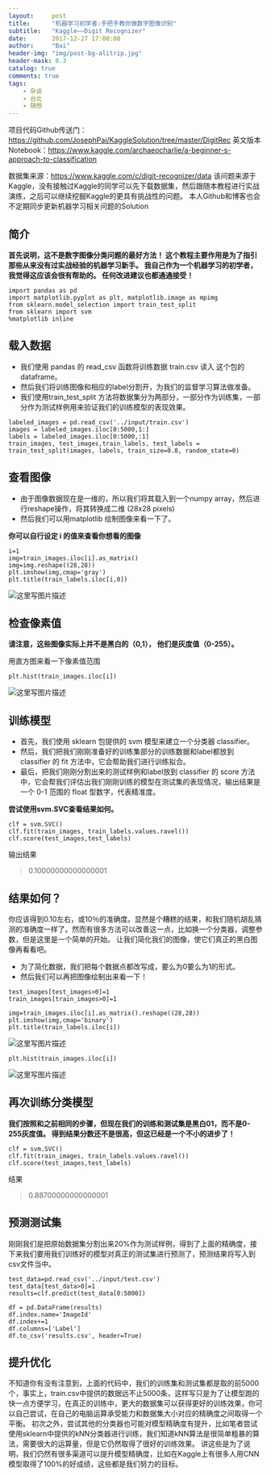 ```yaml
---
layout:     post
title:      "机器学习初学者:手把手教你做数字图像识别"
subtitle:   "Kaggle——Digit Recognizer"
date:       2017-12-27 17:00:00
author:     "Bai"
header-img: "img/post-bg-alitrip.jpg"
header-mask: 0.3
catalog: true
comments: true
tags:
    - 杂谈
    - 台北
    - 随想
---
```


项目代码Github传送门：https://github.com/JosephPai/KaggleSolution/tree/master/DigitRec
 英文版本Notebook：https://www.kaggle.com/archaeocharlie/a-beginner-s-approach-to-classification
 
 数据集来源：https://www.kaggle.com/c/digit-recognizer/data
 该问题来源于Kaggle，没有接触过Kaggle的同学可以先下载数据集，然后跟随本教程进行实战演练，之后可以继续挖掘Kaggle的更具有挑战性的问题。
 本人Github和博客也会不定期同步更新机器学习相关问题的Solution

## 简介

**首先说明，这不是数字图像分类问题的最好方法！ 这个教程主要作用是为了指引那些从来没有过实战经验的机器学习新手。 我自己作为一个机器学习的初学者，我觉得这应该会很有帮助的。 任何改进建议也都通通接受！**
 
```
import pandas as pd
import matplotlib.pyplot as plt, matplotlib.image as mpimg
from sklearn.model_selection import train_test_split
from sklearn import svm
%matplotlib inline
```

## 载入数据

 - 我们使用 pandas 的 read_csv 函数将训练数据 train.csv 读入 这个包的 dataframe。
 - 然后我们将训练图像和相应的label分割开，为我们的监督学习算法做准备。
 - 我们使用train_test_split 方法将数据集分为两部分，一部分作为训练集，一部分作为测试样例用来验证我们的训练模型的表现效果。

```
labeled_images = pd.read_csv('../input/train.csv')
images = labeled_images.iloc[0:5000,1:]
labels = labeled_images.iloc[0:5000,:1]
train_images, test_images,train_labels, test_labels = train_test_split(images, labels, train_size=0.8, random_state=0)
```

## 查看图像
 - 由于图像数据现在是一维的，所以我们将其载入到一个numpy array，然后进行reshape操作，将其转换成二维 (28x28 pixels)
 - 然后我们可以用matplotlib 绘制图像来看一下了。
 
**你可以自行设定 i 的值来查看你想看的图像**

```
i=1
img=train_images.iloc[i].as_matrix()
img=img.reshape((28,28))
plt.imshow(img,cmap='gray')
plt.title(train_labels.iloc[i,0])
```

 ![这里写图片描述](https://www.kaggle.io/svf/470167/97ff4dd59348564952d32f070bf251be/__results___files/__results___5_1.png)
 
## 检查像素值

**请注意，这些图像实际上并不是黑白的（0,1）， 他们是灰度值（0-255）。**
 
 用直方图来看一下像素值范围

 

```
plt.hist(train_images.iloc[i])
```
![这里写图片描述](https://www.kaggle.io/svf/470167/97ff4dd59348564952d32f070bf251be/__results___files/__results___7_1.png)
 
## 训练模型
 - 首先，我们使用 sklearn 包提供的 svm 模型来建立一个分类器 classifier。
 - 然后，我们把我们刚刚准备好的训练集部分的训练数据和label都放到 classifier 的 fit 方法中，它会帮助我们进行训练拟合。
 - 最后，把我们刚刚分割出来的测试样例和label放到 classifier 的 score 方法中，它会帮我们评估出我们刚刚训练的模型在测试集的表现情况，输出结果是一个 0-1 范围的 float 型数字，代表精准度。

**尝试使用svm.SVC查看结果如何。**

```
clf = svm.SVC()
clf.fit(train_images, train_labels.values.ravel())
clf.score(test_images,test_labels)
```
 输出结果
 

> 0.10000000000000001

## 结果如何？

 你应该得到0.10左右，或10％的准确度。显然是个糟糕的结果，和我们随机胡乱猜测的准确度一样了。然而有很多方法可以改善这一点，比如换一个分类器，调整参数，但是这里是一个简单的开始。 让我们简化我们的图像，使它们真正的黑白图像再看看吧。

 - 为了简化数据，我们把每个数据点都改写成，要么为0要么为1的形式。
 - 然后我们可以再把图像绘制出来看一下！
 

```
test_images[test_images>0]=1
train_images[train_images>0]=1

img=train_images.iloc[i].as_matrix().reshape((28,28))
plt.imshow(img,cmap='binary')
plt.title(train_labels.iloc[i])
```
![这里写图片描述](https://www.kaggle.io/svf/470167/97ff4dd59348564952d32f070bf251be/__results___files/__results___11_2.png)

```
plt.hist(train_images.iloc[i])
```
![这里写图片描述](https://www.kaggle.io/svf/470167/97ff4dd59348564952d32f070bf251be/__results___files/__results___12_1.png)

## 再次训练分类模型

 **我们按照和之前相同的步骤，但现在我们的训练和测试集是黑白01，而不是0-255灰度值。 得到结果分数还不是很高，但这已经是一个不小的进步了！**

 
```
clf = svm.SVC()
clf.fit(train_images, train_labels.values.ravel())
clf.score(test_images,test_labels)
```
 结果 

> 0.88700000000000001

## 预测测试集

 刚刚我们是把原始数据集分割出来20%作为测试样例，得到了上面的精确度，接下来我们要用我们训练好的模型对真正的测试集进行预测了，预测结果将写入到csv文件当中。
 

```
test_data=pd.read_csv('../input/test.csv')
test_data[test_data>0]=1
results=clf.predict(test_data[0:5000])

df = pd.DataFrame(results)
df.index.name='ImageId'
df.index+=1
df.columns=['Label']
df.to_csv('results.csv', header=True)
```

## 提升优化
 
 不知道你有没有注意到，上面的代码中，我们的训练集和测试集都是取的前5000个，事实上，train.csv中提供的数据远不止5000条，这样写只是为了让模型跑的快一点方便学习，在真正的训练中，更大的数据集可以获得更好的训练效果，你可以自己尝试，在自己的电脑运算承受能力和数据集大小对应的精确度之间取得一个平衡。
 初次之外，尝试其他的分类器也可能对模型精确度有提升，比如笔者尝试使用sklearn中提供的kNN分类器进行训练，我们知道kNN算法是很简单粗暴的算法，需要很大的运算量，但是它仍然取得了很好的训练效果。
 讲这些是为了说明，我们仍然有很多渠道可以提升模型精确度，比如在Kaggle上有很多人用CNN模型取得了100%的好成绩，这些都是我们努力的目标。